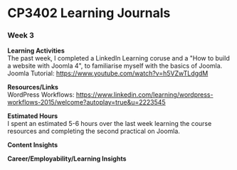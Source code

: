 # CP3402 Learning Journals
### **Week 3**  


**Learning Activities**  
The past week, I completed a LinkedIn Learning coruse and a "How to build a website with Joomla 4", to familiarise myself with the basics of Joomla.
Joomla Tutorial: https://www.youtube.com/watch?v=h5VZwTLdgdM

**Resources/Links**  
WordPress Workflows: https://www.linkedin.com/learning/wordpress-workflows-2015/welcome?autoplay=true&u=2223545

**Estimated Hours**  
I spent an estimated 5-6 hours over the last week learning the course resources and completing the second practical on Joomla.  


**Content Insights**  


**Career/Employability/Learning Insights**  
